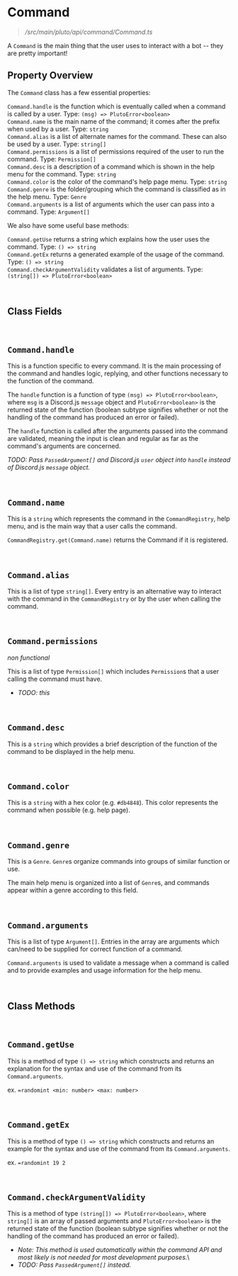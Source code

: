 # Command
> */src/main/pluto/api/command/Command.ts*

A `Command` is the main thing that the user uses to interact with a bot -- they are pretty important!

## Property Overview

The `Command` class has a few essential properties:

  `Command.handle` is the function which is eventually called when a command is called by a user. Type: `(msg) => PlutoError<boolean>`\
  `Command.name` is the main name of the command; it comes after the prefix when used by a user. Type: `string`\
  `Command.alias` is a list of alternate names for the command. These can also be used by a user. Type: `string[]`\
  `Command.permissions` is a list of permissions required of the user to run the command. Type: `Permission[]`\
  `Command.desc` is a description of a command which is shown in the help menu for the command. Type: `string`\
  `Command.color` is the color of the command's help page menu. Type: `string`\
  `Command.genre` is the folder/grouping which the command is classified as in the help menu. Type: `Genre`\
  `Command.arguments` is a list of arguments which the user can pass into a command. Type: `Argument[]`
  
We also have some useful base methods:

  `Command.getUse` returns a string which explains how the user uses the command. Type: `() => string`\
  `Command.getEx` returns a generated example of the usage of the command. Type: `() => string`\
  `Command.checkArgumentValidity` validates a list of arguments. Type: `(string[]) => PlutoError<boolean>`

​
​

## Class Fields

​

## `Command.handle`

This is a function specific to every command. It is the main processing of the command and handles logic, replying, and other functions necessary to the function of the command.

The `handle` function is a function of type `(msg) => PlutoError<boolean>`, where `msg` is a Discord.js `message` object and `PlutoError<boolean>` is the returned state of the function (boolean subtype signifies whether or not the handling of the command has produced an error or failed).

The `handle` function is called after the arguments passed into the command are validated, meaning the input is clean and regular as far as the command's arguments are concerned.

*TODO: Pass `PassedArgument[]` and Discord.js `user` object into `handle` instead of Discord.js `message` object.*

​

## `Command.name`

This is a `string` which represents the command in the `CommandRegistry`, help menu, and is the main way that a user calls the command.

`CommandRegistry.get(Command.name)` returns the Command if it is registered.

​

## `Command.alias`

This is a list of type `string[]`. Every entry is an alternative way to interact with the command in the `CommandRegistry` or by the user when calling the command.

​

## `Command.permissions`
*non functional*

This is a list of type `Permission[]` which includes `Permission`s that a user calling the command must have.

- *TODO: this*

​

## `Command.desc`

This is a `string` which provides a brief description of the function of the command to be displayed in the help menu.

​

## `Command.color`

This is a `string` with a hex color (e.g. `#db4848`). This color represents the command when possible (e.g. help page).

​

## `Command.genre`

This is a `Genre`. `Genre`s organize commands into groups of similar function or use.

The main help menu is organized into a list of `Genre`s, and commands appear within a genre according to this field.

​

## `Command.arguments`

This is a list of type `Argument[]`. Entries in the array are arguments which can/need to be supplied for correct function of a command.

`Command.arguments` is used to validate a message when a command is called and to provide examples and usage information for the help menu.

​

## Class Methods

​

## `Command.getUse`

This is a method of type `() => string` which constructs and returns an explanation for the syntax and use of the command from its `Command.arguments`.

ex. `=randomint <min: number> <max: number>`

​

## `Command.getEx`

This is a method of type `() => string` which constructs and returns an example for the syntax and use of the command from its `Command.arguments`.

ex. `=randomint 19 2`

​

## `Command.checkArgumentValidity`

This is a method of type `(string[]) => PlutoError<boolean>`, where `string[]` is an array of passed arguments and `PlutoError<boolean>` is the returned state of the function (boolean subtype signifies whether or not the handling of the command has produced an error or failed).

- *Note: This method is used automatically within the command API and most likely is not needed for most development purposes.*\
- *TODO: Pass `PassedArgument[]` instead.*



